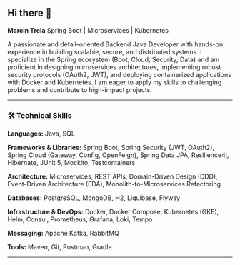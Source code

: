 ## Hi there 👋


**Marcin Trela**
Spring Boot | Microservices | Kubernetes

A passionate and detail-oriented Backend Java Developer with hands-on experience in building scalable, secure, and distributed systems. I specialize in the Spring ecosystem (Boot, Cloud, Security, Data) and am proficient in designing microservices architectures, implementing robust security protocols (OAuth2, JWT), and deploying containerized applications with Docker and Kubernetes. I am eager to apply my skills to challenging problems and contribute to high-impact projects.

---

### 🛠️ Technical Skills

**Languages:** Java, SQL

**Frameworks & Libraries:** Spring Boot, Spring Security (JWT, OAuth2), Spring Cloud (Gateway, Config, OpenFeign), Spring Data JPA, Resilience4j, Hibernate, JUnit 5, Mockito, Testcontainers

**Architecture:** Microservices, REST APIs, Domain-Driven Design (DDD), Event-Driven Architecture (EDA), Monolith-to-Microservices Refactoring

**Databases:** PostgreSQL, MongoDB, H2, Liquibase, Flyway

**Infrastructure & DevOps:** Docker, Docker Compose, Kubernetes (GKE), Helm, Consul, Prometheus, Grafana, Loki, Tempo

**Messaging:** Apache Kafka, RabbitMQ

**Tools:** Maven, Git, Postman, Gradle

---
